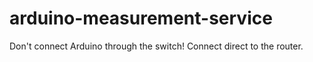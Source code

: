 # arduino-measurement-service

Don't connect Arduino through the switch! Connect direct to the router.